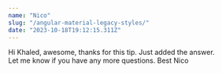 ```yaml
---
name: "Nico"
slug: "/angular-material-legacy-styles/"
date: "2023-10-18T19:12:15.311Z"
---
```

Hi Khaled,
awesome, thanks for this tip. Just added the answer.  
Let me know if you have any more questions.
Best
Nico
